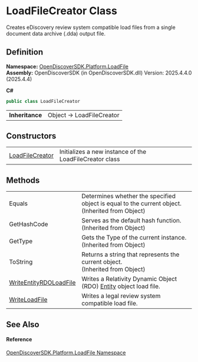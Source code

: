 # LoadFileCreator Class


Creates eDiscovery review system compatible load files from a single document data archive (.dda) output file.



## Definition
**Namespace:** <a href="211d4673-b691-3619-870b-6fb019ec3536">OpenDiscoverSDK.Platform.LoadFile</a>  
**Assembly:** OpenDiscoverSDK (in OpenDiscoverSDK.dll) Version: 2025.4.4.0 (2025.4.4)

**C#**
``` C#
public class LoadFileCreator
```

<table><tr><td><strong>Inheritance</strong></td><td>Object  →  LoadFileCreator</td></tr>
</table>



## Constructors
<table>
<tr>
<td><a href="4d2f484e-6867-239a-8e3c-eb06e54db192">LoadFileCreator</a></td>
<td>Initializes a new instance of the LoadFileCreator class</td></tr>
</table>

## Methods
<table>
<tr>
<td>Equals</td>
<td>Determines whether the specified object is equal to the current object.<br />(Inherited from Object)</td></tr>
<tr>
<td>GetHashCode</td>
<td>Serves as the default hash function.<br />(Inherited from Object)</td></tr>
<tr>
<td>GetType</td>
<td>Gets the Type of the current instance.<br />(Inherited from Object)</td></tr>
<tr>
<td>ToString</td>
<td>Returns a string that represents the current object.<br />(Inherited from Object)</td></tr>
<tr>
<td><a href="18489813-440f-45d1-72d9-78275f57c1e9">WriteEntityRDOLoadFile</a></td>
<td>Writes a Relativity Dynamic Object (RDO) <a href="75bf3100-d4b4-0098-46f5-b953923776a9">Entity</a> object load file.</td></tr>
<tr>
<td><a href="6985aabe-640b-2ada-9973-26248759aed8">WriteLoadFile</a></td>
<td>Writes a legal review system compatible load file.</td></tr>
</table>

## See Also


#### Reference
<a href="211d4673-b691-3619-870b-6fb019ec3536">OpenDiscoverSDK.Platform.LoadFile Namespace</a>  
